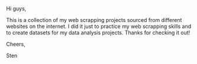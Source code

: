 Hi guys, 

This is a collection of my web scrapping projects sourced from different websites on the internet. I did it just to practice my web scrapping skills and to create datasets for my data analysis projects. Thanks for checking it out!

Cheers, 

Sten
